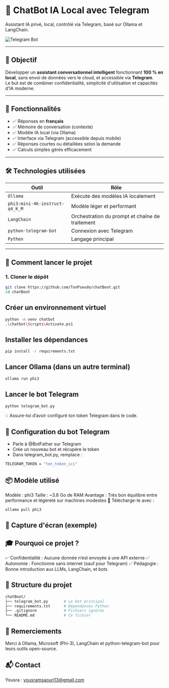 # 💬 ChatBot IA Local avec Telegram

Assistant IA privé, local, contrôlé via Telegram, basé sur Ollama et LangChain.

![Telegram Bot](demo.png) <!-- Optionnel : ajoute une capture d'écran -->

---

## 🎯 Objectif

Développer un **assistant conversationnel intelligent** fonctionnant **100 % en local**, sans envoi de données vers le cloud, et accessible via **Telegram**.  
Le but est de combiner confidentialité, simplicité d'utilisation et capacités d'IA moderne.

---

## 🧠 Fonctionnalités

- ✅ Réponses en **français**
- ✅ Mémoire de conversation (contexte)
- ✅ Modèle IA local (via Ollama)
- ✅ Interface via Telegram (accessible depuis mobile)
- ✅ Réponses courtes ou détaillées selon la demande
- ✅ Calculs simples gérés efficacement

---

## 🛠️ Technologies utilisées

| Outil | Rôle |
|------|------|
| `Ollama` | Exécute des modèles IA localement |
| `phi3:mini-4k-instruct-q4_K_M` | Modèle léger et performant |
| `LangChain` | Orchestration du prompt et chaîne de traitement |
| `python-telegram-bot` | Connexion avec Telegram |
| `Python` | Langage principal |

---

## 🚀 Comment lancer le projet

### 1. Cloner le dépôt
```bash
git clone https://github.com/TonPseudo/chatBoot.git
cd chatBoot
```

## Créer un environnement virtuel
```bash
python -m venv chatbot
.\chatbot\Scripts\Activate.ps1
```

## Installer les dépendances
```bash
pip install -r requirements.txt
```

## Lancer Ollama (dans un autre terminal)
```bash
ollama run phi3
```

## Lancer le bot Telegram
```bash
python telegram_bot.py
```

💡 Assure-toi d’avoir configuré ton token Telegram dans le code. 

## 🔐 Configuration du bot Telegram

- Parle à @BotFather sur Telegram
- Crée un nouveau bot et récupère le token
- Dans telegram_bot.py, remplace :

```bash
TELEGRAM_TOKEN = "ton_token_ici"
```

## 📦 Modèle utilisé
Modèle : phi3
Taille : ~3.8 Go de RAM
Avantage : Très bon équilibre entre performance et légèreté sur machines modestes
🔽 Télécharge-le avec : 
```bash
ollama pull phi3
```

## 📸 Capture d'écran (exemple)



## 🎓 Pourquoi ce projet ?

✅ Confidentialité : Aucune donnée n’est envoyée à une API externe
✅ Autonomie : Fonctionne sans internet (sauf pour Telegram)
✅ Pédagogie : Bonne introduction aux LLMs, LangChain, et bots

## 📂 Structure du projet
```bash
chatBoot/
├── telegram_bot.py       # Le bot principal
├── requirements.txt      # Dépendances Python
├── .gitignore            # Fichiers ignorés
└── README.md             # Ce fichier
```

## 🙌 Remerciements
Merci à Ollama, Microsoft (Phi-3), LangChain et python-telegram-bot pour leurs outils open-source.

## 📬 Contact
Yousra : yousramsaouri13@gmail.com